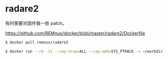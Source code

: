 # radare2

有时需要对固件做一些 patch。

<https://github.com/REMnux/docker/blob/master/radare2/Dockerfile>

```sh
$ docker pull remnux/radare2

$ docker run --rm -it --cap-drop=ALL --cap-add=SYS_PTRACE -v ~/workdir:/home/nonroot/workdir remnux/radare2
```
